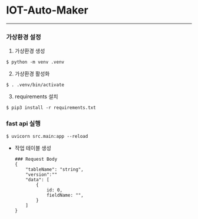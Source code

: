 # IOT-Auto-Maker
---

### 가상환경 설정

1. 가상환경 생성

```
$ python -m venv .venv
```

2. 가상환경 활성화

```
$ . .venv/bin/activate
```

3. requirements 설치

```
$ pip3 install -r requirements.txt
```

### fast api 실행

```
$ uvicorn src.main:app --reload 
```

- 작업 테이블 생성
    ```
    ### Request Body
    {   
        "tableName": "string",
        "version":""
        "data": [
            {
                id: 0,
                fieldName: "",
            }
        ]
    }
    ```